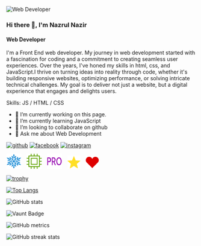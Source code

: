 ![Web Developer](https://scontent.fdac5-2.fna.fbcdn.net/v/t39.30808-6/449637908_451984161119051_6103138275916390659_n.png?stp=dst-png_s960x960&_nc_cat=102&ccb=1-7&_nc_sid=cc71e4&_nc_eui2=AeGSTvJHKZcFCrT3-V8jtcC7v0YNm-lWIHO_Rg2b6VYgc4Oe1mbcu3AR74TotKsuXIsFnCIYiTfivfoeGxoGmo_W&_nc_ohc=3DLkZ1vfyE0Q7kNvgHr9nBe&_nc_ht=scontent.fdac5-2.fna&oh=00_AYDikNW4lBlXBvPNn3YDxHTxYD2Ic3aqmwuGK_Utgq92Kg&oe=66898C68)

### Hi there 👋, I'm Nazrul Nazir
#### Web Developer


I'm a Front End  web developer. My journey in web development started with a fascination for coding and a commitment to creating seamless user experiences. Over the years, I've honed my skills in html, css, and JavaScript.I thrive on turning ideas into reality through code, whether it's building responsive websites, optimizing performance, or solving intricate technical challenges. My goal is to deliver not just a website, but a digital experience that engages and delights users.

Skills:  JS / HTML / CSS

- 🔭 I’m currently working on this page. 
- 🌱 I’m currently learning JavaScript 
- 👯 I’m looking to collaborate on github 
- 💬 Ask me about Web Development 


[<img src='https://cdn.jsdelivr.net/npm/simple-icons@3.0.1/icons/github.svg' alt='github' height='40'>](https://github.com/NazrulNazir)  [<img src='https://cdn.jsdelivr.net/npm/simple-icons@3.0.1/icons/facebook.svg' alt='facebook' height='40'>](https://www.facebook.com/nazrul.islaam.official)  [<img src='https://cdn.jsdelivr.net/npm/simple-icons@3.0.1/icons/instagram.svg' alt='instagram' height='40'>](https://www.instagram.com/nazir.nazrul/)  

<a href='https://archiveprogram.github.com/'><img src='https://raw.githubusercontent.com/acervenky/animated-github-badges/master/assets/acbadge.gif' width='40' height='40'></a> <a href='https://docs.github.com/en/developers'><img src='https://raw.githubusercontent.com/acervenky/animated-github-badges/master/assets/devbadge.gif' width='40' height='40'></a> <a href='https://github.com/pricing'><img src='https://raw.githubusercontent.com/acervenky/animated-github-badges/master/assets/pro.gif' width='40' height='40'></a> <a href='https://stars.github.com/'><img src='https://raw.githubusercontent.com/acervenky/animated-github-badges/master/assets/starbadge.gif' width='35' height='35'></a> <a href='https://docs.github.com/en/github/supporting-the-open-source-community-with-github-sponsors'><img src='https://raw.githubusercontent.com/acervenky/animated-github-badges/master/assets/sponsorbadge.gif' width='35' height='35'></a> 

[![trophy](https://github-profile-trophy.vercel.app/?username=NazrulNazir)](https://github.com/ryo-ma/github-profile-trophy)

[![Top Langs](https://github-readme-stats.vercel.app/api/top-langs/?username=NazrulNazir)](https://github.com/anuraghazra/github-readme-stats)

![GitHub stats](https://github-readme-stats.vercel.app/api?username=NazrulNazir&show_icons=true&count_private=true)  

![Vaunt Badge](https://api.vaunt.dev/v1/github/entities/NazrulNazir/contributions?format=svg&private=true)  

![GitHub metrics](https://metrics.lecoq.io/NazrulNazir)  

![GitHub streak stats](https://streak-stats.demolab.com/?user=NazrulNazir)  

